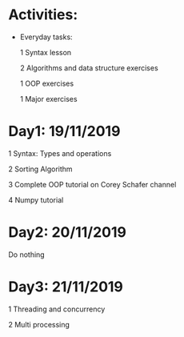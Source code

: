 # Activities:

- Everyday tasks:

	1	Syntax lesson
	
	2	Algorithms and data structure exercises
	
	1	OOP exercises
	
	1	Major exercises

# Day1: 19/11/2019

1 Syntax: Types and operations

2 Sorting Algorithm

3 Complete OOP tutorial on Corey Schafer channel

4 Numpy tutorial

# Day2: 20/11/2019

Do nothing

# Day3: 21/11/2019

1 Threading and concurrency

2 Multi processing
